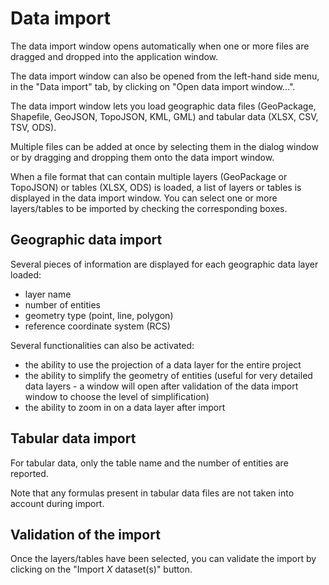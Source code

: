 # Data import

The data import window opens automatically when one or more files are dragged and dropped
into the application window.

The data import window can also be opened from the left-hand side menu, in the "Data import" tab, by clicking on "Open data import window...".

The data import window lets you load geographic data files
(GeoPackage, Shapefile, GeoJSON, TopoJSON, KML, GML) and tabular data (XLSX, CSV, TSV, ODS).

Multiple files can be added at once by selecting them in the dialog window or by dragging and dropping them onto the data import window.

<ZoomImg
    src="/data-import.png"
    alt="Data import window"
    caption="Example: Data import window with 3 loaded files (including a GeoPackage containing multiple layers)"
/>

When a file format that can contain multiple layers (GeoPackage or TopoJSON)
or tables (XLSX, ODS) is loaded, a list of layers or tables is displayed in
the data import window.
You can select one or more layers/tables to be imported by checking the corresponding boxes.


## Geographic data import

Several pieces of information are displayed for each geographic data layer loaded:

- layer name
- number of entities
- geometry type (point, line, polygon)
- reference coordinate system (RCS)

Several functionalities can also be activated:

- the ability to use the projection of a data layer for the entire project
- the ability to simplify the geometry of entities (useful for very detailed data layers - a window will open after validation of the data import window to choose the level of simplification)
- the ability to zoom in on a data layer after import


## Tabular data import

For tabular data, only the table name and the number of entities are reported.

Note that any formulas present in tabular data files are not taken into account during import.

## Validation of the import

Once the layers/tables have been selected, you can validate the import by clicking on the "Import *X* dataset(s)" button.
